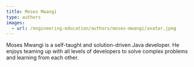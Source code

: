 ```yaml
---
title: Moses Mwangi
type: authors
images:
  - url: /engineering-education/authors/moses-mwangi/avatar.jpeg 
---
```

Moses Mwangi is a self-taught and solution-driven Java developer. He enjoys teaming up with all levels of developers to solve complex problems and learning from each other.
